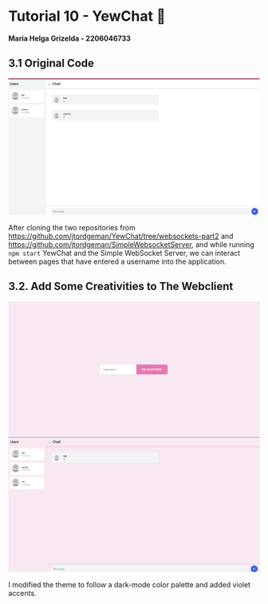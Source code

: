 # Tutorial 10 - YewChat 💬
**Maria Helga Grizelda - 2206046733**

## 3.1 Original Code
<img src="image/Screenshot 2024-05-08 at 19.46.49.png">

After cloning the two repositories from https://github.com/jtordgeman/YewChat/tree/websockets-part2 and https://github.com/jtordgeman/SimpleWebsocketServer, and while running `npm start` YewChat and the Simple WebSocket Server, we can interact between pages that have entered a username into the application. 

## 3.2. Add Some Creativities to The Webclient
<img src="image/Screenshot 2024-05-08 at 20.14.16.png">
<img src="image/Screenshot 2024-05-08 at 20.24.48.png">

I modified the theme to follow a dark-mode color palette and added violet accents.